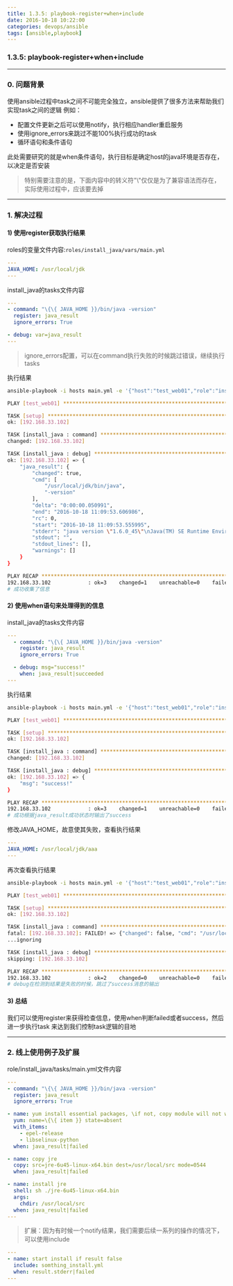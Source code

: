 ```yaml
---
title: 1.3.5: playbook-register+when+include
date: 2016-10-18 10:22:00
categories: devops/ansible
tags: [ansible,playbook]
---
```

### 1.3.5: playbook-register+when+include

---

### 0. 问题背景
使用ansible过程中task之间不可能完全独立，ansible提供了很多方法来帮助我们实现task之间的逻辑
例如：
- 配置文件更新之后可以使用notify，执行相应handler重启服务
- 使用ignore_errors来跳过不能100%执行成功的task
- 循环语句和条件语句

此处需要研究的就是when条件语句，执行目标是确定host的java环境是否存在，以决定是否安装
> 特别需要注意的是，下面内容中的转义符"\\"仅仅是为了兼容语法而存在，实际使用过程中，应该要去掉

---

### 1. 解决过程
#### 1) 使用register获取执行结果
roles的变量文件内容:`roles/install_java/vars/main.yml`
``` yaml
---
JAVA_HOME: /usr/local/jdk
---
```

install_java的tasks文件内容
``` yaml
---
- command: "\{\{ JAVA_HOME }}/bin/java -version"
  register: java_result
  ignore_errors: True

- debug: var=java_result
---
```
> ignore_errors配置，可以在command执行失败的时候跳过错误，继续执行tasks

执行结果
``` bash
ansible-playbook -i hosts main.yml -e '{"host":"test_web01","role":"install_java"}'

PLAY [test_web01] *************************************************************

TASK [setup] *******************************************************************
ok: [192.168.33.102]

TASK [install_java : command] **************************************************
changed: [192.168.33.102]

TASK [install_java : debug] ****************************************************
ok: [192.168.33.102] => {
    "java_result": {
        "changed": true,
        "cmd": [
            "/usr/local/jdk/bin/java",
            "-version"
        ],
        "delta": "0:00:00.050991",
        "end": "2016-10-18 11:09:53.606986",
        "rc": 0,
        "start": "2016-10-18 11:09:53.555995",
        "stderr": "java version \"1.6.0_45\"\nJava(TM) SE Runtime Environment (build 1.6.0_45-b06)\nJava HotSpot(TM) 64-Bit Server VM (build 20.45-b01, mixed mode)",
        "stdout": "",
        "stdout_lines": [],
        "warnings": []
    }
}

PLAY RECAP *********************************************************************
192.168.33.102            : ok=3    changed=1    unreachable=0    failed=0
# 成功收集了信息
```

#### 2) 使用when语句来处理得到的信息
install_java的tasks文件内容
``` yaml
---
  - command: "\{\{ JAVA_HOME }}/bin/java -version"
    register: java_result
    ignore_errors: True

  - debug: msg="success!"
    when: java_result|succeeded
---
```
执行结果
``` bash
ansible-playbook -i hosts main.yml -e '{"host":"test_web01","role":"install_java"}'

PLAY [test_web01] *************************************************************

TASK [setup] *******************************************************************
ok: [192.168.33.102]

TASK [install_java : command] **************************************************
changed: [192.168.33.102]

TASK [install_java : debug] ****************************************************
ok: [192.168.33.102] => {
    "msg": "success!"
}

PLAY RECAP *********************************************************************
192.168.33.102            : ok=3    changed=1    unreachable=0    failed=0   
# 成功根据java_result成功状态时输出了success
```
修改JAVA_HOME，故意使其失败，查看执行结果
``` yaml
---
JAVA_HOME: /usr/local/jdk/aaa
---
```
再次查看执行结果
``` bash
ansible-playbook -i hosts main.yml -e '{"host":"test_web01","role":"install_java"}'

PLAY [test_web01] *************************************************************

TASK [setup] *******************************************************************
ok: [192.168.33.102]

TASK [install_java : command] **************************************************
fatal: [192.168.33.102]: FAILED! => {"changed": false, "cmd": "/usr/local/jdk/aaa/bin/java -version", "failed": true, "msg": "[Errno 2] No such file or directory", "rc": 2}
...ignoring

TASK [install_java : debug] ****************************************************
skipping: [192.168.33.102]

PLAY RECAP *********************************************************************
192.168.33.102            : ok=2    changed=0    unreachable=0    failed=0   
# debug在检测到结果是失败的时候，跳过了success消息的输出
```

#### 3) 总结
我们可以使用register来获得检查信息，使用when判断failed或者success，然后进一步执行task
来达到我们控制task逻辑的目地


---

### 2. 线上使用例子及扩展
role/install_java/tasks/main.yml文件内容
``` yaml
---
- command: "\{\{ JAVA_HOME }}/bin/java -version"
  register: java_result
  ignore_errors: True

- name: yum install essential packages, \if not, copy module will not work
  yum: name=\{\{ item }} state=absent
  with_items:
    - epel-release
    - libselinux-python
  when: java_result|failed

- name: copy jre
  copy: src=jre-6u45-linux-x64.bin dest=/usr/local/src mode=0544
  when: java_result|failed

- name: install jre
  shell: sh ./jre-6u45-linux-x64.bin
  args:
    chdir: /usr/local/src
  when: java_result|failed
---
```
> 扩展：因为有时候一个notify结果，我们需要后续一系列的操作的情况下，可以使用include
``` yaml
---
- name: start install if result false
  include: somthing_install.yml
  when: result.stderr|failed
---
```
